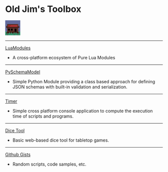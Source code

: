 # Old Jim's Toolbox

[![](images/general_store48.png)](index.html)

---

[LuaModules](https://github.com/intxparts/LuaModules)

- A cross-platform ecosystem of Pure Lua Modules

---

[PySchemaModel](https://github.com/intxparts/PySchemaModel)

- Simple Python Module providing a class based approach for defining JSON schemas with built-in validation and serialization.

---

[Timer](https://github.com/intxparts/timer)

- Simple cross platform console application to compute the execution time of scripts and programs.

---

[Dice Tool](dicetool.html)

- Basic web-based dice tool for tabletop games.

---

[Github Gists](https://gist.github.com/intxparts)

- Random scripts, code samples, etc.

